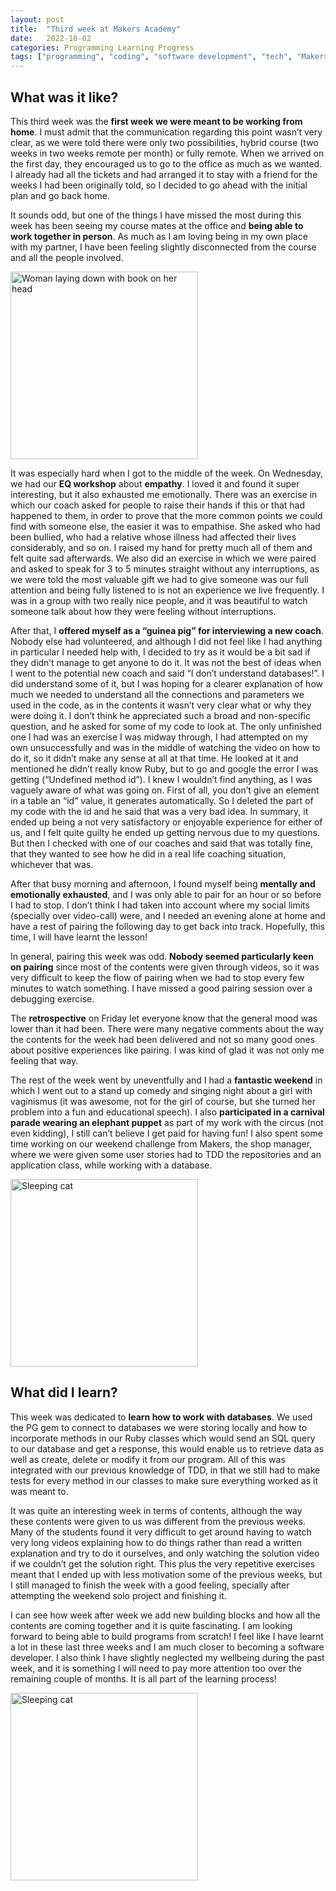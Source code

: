 ```yaml
---
layout: post
title:  "Third week at Makers Academy"
date:   2022-10-02
categories: Programming Learning Progress
tags: ["programming", "coding", "software development", "tech", "Makers Academy"]
---
```



## What was it like?

This third week was the **first week we were meant to be working from home**. I must admit that the communication regarding this point wasn’t very clear, as we were told there were only two possibilities, hybrid course (two weeks in two weeks remote per month) or fully remote. When we arrived on the first day, they encouraged us to go to the office as much as we wanted. I already had all the tickets and had arranged it to stay with a friend for the weeks I had been originally told, so I decided to go ahead with the initial plan and go back home.

It sounds odd, but one of the things I have missed the most during this week has been seeing my course mates at the office and **being able to work together in person**. As much as I am loving being in my own place with my partner, I have been feeling slightly disconnected from the course and all the people involved. 

<p><img src="/assets/images/tony-tran-F8sCVSW4t4E-unsplash.jpg
" alt="Woman laying down with book on her head" width="300"></p>

It was especially hard when I got to the middle of the week. On Wednesday, we had our **EQ workshop** about **empathy**. I loved it and found it super interesting, but it also exhausted me emotionally. There was an exercise in which our coach asked for people to raise their hands if this or that had happened to them, in order to prove that the more common points we could find with someone else, the easier it was to empathise. She asked who had been bullied, who had a relative whose illness had affected their lives considerably, and so on. I raised my hand for pretty much all of them and felt quite sad afterwards. We also did an exercise in which we were paired and asked to speak for 3 to 5 minutes straight without any interruptions, as we were told the most valuable gift we had to give someone was our full attention and being fully listened to is not an experience we live frequently. I was in a group with two really nice people, and it was beautiful to watch someone talk about how they were feeling without interruptions.

After that, I **offered myself as a “guinea pig” for interviewing a new coach**. Nobody else had volunteered, and although I did not feel like I had anything in particular I needed help with, I decided to try as it would be a bit sad if they didn’t manage to get anyone to do it. It was not the best of ideas when I went to the potential new coach and said “I don’t understand databases!”. I did understand some of it, but I was hoping for a clearer explanation of how much we needed to understand all the connections and parameters we used in the code, as in the contents it wasn’t very clear what or why they were doing it. I don’t think he appreciated such a broad and non-specific question, and he asked for some of my code to look at. The only unfinished one I had was an exercise I was midway through, I had attempted on my own unsuccessfully and was in the middle of watching the video on how to do it, so it didn’t make any sense at all at that time. He looked at it and mentioned he didn’t really know Ruby, but to go and google the error I was getting (“Undefined method id”). I knew I wouldn’t find anything, as I was vaguely aware of what was going on. First of all, you don’t give an element in a table an “id” value, it generates automatically. So I deleted the part of my code with the id and he said that was a very bad idea. In summary, it ended up being a not very satisfactory or enjoyable experience for either of us, and I felt quite guilty he ended up getting nervous due to my questions. But then I checked with one of our coaches and said that was totally fine, that they wanted to see how he did in a real life coaching situation, whichever that was.

After that busy morning and afternoon, I found myself being **mentally and emotionally exhausted**, and I was only able to pair for an hour or so before I had to stop. I don’t think I had taken into account where my social limits (specially over video-call) were, and I needed an evening alone at home and have a rest of pairing the following day to get back into track. Hopefully, this time, I will have learnt the lesson!

In general, pairing this week was odd. **Nobody seemed particularly keen on pairing** since most of the contents were given through videos, so it was very difficult to keep the flow of pairing when we had to stop every few minutes to watch something. I have missed a good pairing session over a debugging exercise.

The **retrospective** on Friday let everyone know that the general mood was lower than it had been. There were many negative comments about the way the contents for the week had been delivered and not so many good ones about positive experiences like pairing. I was kind of glad it was not only me feeling that way.

The rest of the week went by uneventfully and I had a **fantastic weekend** in which I went out to a stand up comedy and singing night about a girl with vaginismus (it was awesome, not for the girl of course, but she turned her problem into a fun and educational speech). I also **participated in a carnival parade wearing an elephant puppet** as part of my work with the circus (not even kidding), I still can’t believe I get paid for having fun! I also spent some time working on our weekend challenge from Makers, the shop manager, where we were given some user stories had to TDD the repositories and an application class, while working with a database.



<p><img src="/assets/images/aleksandar-cvetanovic-A7nK49HCqSI-unsplash.jpg
" alt="Sleeping cat" width="300"></p>

## What did I learn?

This week was dedicated to **learn how to work with databases**. We used the PG gem to connect to databases we were storing locally and how to incorporate methods in our Ruby classes which would send an SQL query to our database and get a response, this would enable us to retrieve data as well as create, delete or modify it from our program. All of this was integrated with our previous knowledge of TDD, in that we still had to make tests for every method in our classes to make sure everything worked as it was meant to.

It was quite an interesting week in terms of contents, although the way these contents were given to us was different from the previous weeks. Many of the students found it very difficult to get around having to watch very long videos explaining how to do things rather than read a written explanation and try to do it ourselves, and only watching the solution video if we couldn’t get the solution right. This plus the very repetitive exercises meant that I ended up with less motivation some of the previous weeks, but I still managed to finish the week with a good feeling, specially after attempting the weekend solo project and finishing it.

I can see how week after week we add new building blocks and how all the contents are coming together and it is quite fascinating. I am looking forward to being able to build programs from scratch! 
I feel like I have learnt a lot in these last three weeks and I am much closer to becoming a software developer. 
I also think I have slightly neglected my wellbeing during the past week, and it is something I will need to pay more attention too over the remaining couple of months. It is all part of the learning process!

<p><img src="/assets/images/jessica-delp-J8esybr6V98-unsplash.jpg
" alt="Sleeping cat" width="300"></p>

